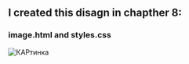 ## I created this disagn in chapther 8:
### image.html and styles.css
![КАРтинка](https://user-images.githubusercontent.com/59352861/151698793-e5b1d319-9d85-46bb-ad59-1cce23fcd6f7.JPG)
